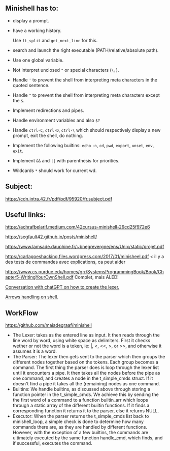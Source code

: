 <h2>Minishell has to:</h2>

- display a prompt.

- have a working history.

	Use `ft_split` and `get_next_line` for this.

- search and launch the right executable (PATH/relative/absolute path).

- Use one global variable.

- Not interpret unclosed `"` or special characters (`\;`).

- Handle `'` to prevent the shell from interpreting meta characters in the quoted sentence.

- Handle `"` to prevent the shell from interpreting meta characters except the `$`.

- Implement redirections and pipes.

- Handle environment variables and also `$?`

- Handle `ctrl-C`, `ctrl-D`, `ctrl-\` which should respectively display a new prompt, exit the shell, do nothing.

- Implement the following builtins: `echo` `-n`, `cd`, `pwd`, `export`, `unset`, `env`, `exit`.

- Implement `&&` and `||` with parenthesis for priorities.

- Wildcards `*` should work for current wd.


<h2>Subject:</h2>

https://cdn.intra.42.fr/pdf/pdf/95920/fr.subject.pdf

<h2>Useful links:</h2>

https://achrafbelarif.medium.com/42cursus-minishell-29cd25f972e6

https://segfault42.github.io/posts/minishell/

https://www.lamsade.dauphine.fr/~bnegrevergne/ens/Unix/static/projet.pdf

https://carlagoeshacking.files.wordpress.com/2017/01/minisheel.pdf < il y a des tests de commandes avec explications, ca peut aider

https://www.cs.purdue.edu/homes/grr/SystemsProgrammingBook/Book/Chapter5-WritingYourOwnShell.pdf
Complet, mais ALED!

[Conversation with chatGPT on how to create the lexer.](https://chat.openai.com/share/321ad963-0231-4505-872b-b3a8d3420c61)

[Arrows handling on shell.](https://chat.openai.com/share/329b8e5a-0361-470d-bd06-d05f8358660c)

<h2>WorkFlow</h2>

https://github.com/maiadegraaf/minishell

- The Lexer: takes as the entered line as input. It then reads through the line word by word, using white space as delimiters. First it checks wether or not the word is a token, ie: |, <, <<, >, or >>, and otherwise it assumes it is a word.
- The Parser: The lexer then gets sent to the parser which then groups the different nodes together based on the tokens. Each group becomes a command. The first thing the parser does is loop through the lexer list until it encounters a pipe. It then takes all the nodes before the pipe as one command, and creates a node in the t_simple_cmds struct. If it doesn't find a pipe it takes all the (remaining) nodes as one command.
- Builtins: We handle builtins, as discussed above through storing a function pointer in the t_simple_cmds. We achieve this by sending the the first word of a command to a function builtin_arr which loops through a static array of the different builtin functions. If it finds a corresponding function it returns it to the parser, else it returns NULL.
- Executor: When the parser returns the t_simple_cmds list back to minishell_loop, a simple check is done to determine how many commands there are, as they are handled by different functions. However, with the exception of a few builtins, the commands are ultimately executed by the same function handle_cmd, which finds, and if successful, executes the command.
